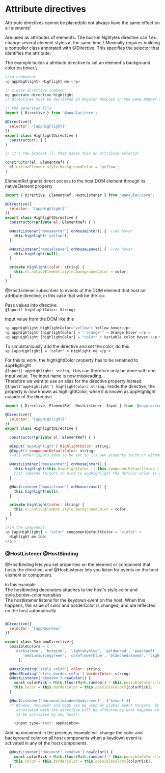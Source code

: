 
# Attribute directives
Attribute directives cannot be placed/do not always have the same effect on all elements!

Are used as attributes of elements. The built-in NgStyles directive can f.ex. change several element 
styles at the same time.\ 
Minimally requires building a controller class annotated with @Directive. This specifies the selector that
identifies the attribute.

The example builds a attribute directive to set an element's background color on hover.\

```javascript
//im conponent
<p appHighlight> Highlight me </p>

// create directive command
ng generate directive highlight
// directives must be decleared in angular modules in the same manner as components, in "declarations"

// the generated file
import { Directive } from '@angular/core';

@Directive({
  selector: '[appHighlight]'
})
export class HighlightDirective {
  constructor() { }
}

// it's the bracket [], that makes this an attribute selector

constructor(el: ElementRef) {
  el.nativeElement.style.backgroundColor = 'yellow';
}
```

ElementRef grants direct access to the host DOM element through its nativeElement property

```javascript
import { Directive, ElementRef, HostListener } from '@angular/core';

@Directive({
  selector: '[appHighlight]'
})
export class HighlightDirective {
  constructor(private el: ElementRef) { }

  @HostListener('mouseenter') onMouseEnter() {  //on hover
    this.highlight('yellow');
  }

  @HostListener('mouseleave') onMouseLeave() {  //no hover
    this.highlight(null);
  }

  private highlight(color: string) {
    this.el.nativeElement.style.backgroundColor = color;
  }
}
```

@HostListener subscribes to events of the DOM element that host an attribute directive,
in this case that will be the `<p>`

Pass values into directive\
`@Input() highlightColor: String;`

Input value from the DOM like this
```javascript
<p appHighlight highlightColor="yellow"> Yellow hover</p>
<p appHighlight [highlightColor] = "'orange'" > Orange hover </p >
<p appHighlight [highlightColor] = "color" > Variable color hover </p >
```

To simulataniously add the directive and set the color, do this\
`<p [appHighlight] = "color" > Highlight me </p >`

For this to work, the highlightColor property has to be renamed to appHighlight\
`@Input() appHighlight: string;`
This can therefore only be done with one input value. The input name is now missleading...\
Therefore we want to use an alias for the directive property instead\
`@Input('appHighlight') highlightColor: string;`
Inside the directive, the property is now known as highlightColor, while it is known as appHighlight outside
of the directive

```javascript
import { Directive, ElementRef, HostListener, Input } from '@angular/core';

@Directive({
  selector: '[appHighlight]'
})
export class HighlightDirective {

  constructor(private el: ElementRef) { }

  @Input('appHighlight') highlightColor: string;
  @Input() componentDefaultColor: string;
  //all other inputs have to be set to its own property (with or without an alias), not the directive selector

  @HostListener('mouseenter') onMouseEnter() {
    this.highlight(this.highlightColor || this.componentDefaultColor || 'red');
    //if someone forgets to bind to appHighlight the default color is red
  }

  @HostListener('mouseleave') onMouseLeave() {
    this.highlight(null);
  }

  private highlight(color: string) {
    this.el.nativeElement.style.backgroundColor = color;
  }
}

//in the component
<p [appHighlight] = "color" componentDefaultColor = "violet" >
  Highlight me too!
</p >

```


### @HostListener @HostBinding
@HostBinding lets you set properties on the element or component that hosts the directive, 
and @HostListener lets you listen for events on the host element or component.

In this example\
The hostbinding decorators attaches to the host's style.color and style.border-color variables\
The hostlistener listens for the keydown event on the host. When this happens, the value of 
color and borderColor is changed, and are reflected on the host automatically
```javascript

@Directive({
  selector: '[appRainbow]'
})

export class RainbowDirective {
  possibleColors = [
    'darksalmon', 'hotpink', 'lightskyblue', 'goldenrod', 'peachpuff',
        'mediumspringgreen', 'cornflowerblue', 'blanchedalmond', 'lightslategrey'
      ];

  @HostBinding('style.color') color: string;
  @HostBinding('style.border-color') borderColor: string;
  @HostListener('keydown') newColor() {
    const colorPick = Math.floor(Math.random() * this.possibleColors.length);
    this.color = this.borderColor = this.possibleColors[colorPick];
  }

  @HostListener('document/window/body:event', ['$event'])
  /* Window, document and body can be used as global event targets, by using these all hosts
     accosiated with the directive will be affected by what happens in the method should 
     it be activated by any host*/

    <input type="text" appRainbow>
```

Adding document in the previous example will change the color and background color on 
all host components when a keydown event is activated in any of the host components.
```javascript
  @HostListener('document: keydown') newColor() {
    const colorPick = Math.floor(Math.random() * this.possibleColors.length);
    this.color = this.borderColor = this.possibleColors[colorPick];
  }
```